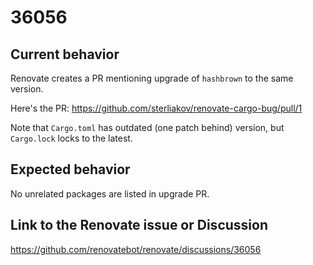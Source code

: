 # 36056

## Current behavior

Renovate creates a PR mentioning upgrade of `hashbrown` to the same version.

Here's the PR: https://github.com/sterliakov/renovate-cargo-bug/pull/1

Note that `Cargo.toml` has outdated (one patch behind) version, 
but `Cargo.lock` locks to the latest.

## Expected behavior

No unrelated packages are listed in upgrade PR.

## Link to the Renovate issue or Discussion

https://github.com/renovatebot/renovate/discussions/36056
